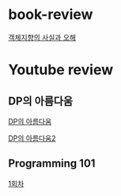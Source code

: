 # book-review

[객체지향의 사실과 오해](https://github.com/sunlike0508/book-review/blob/main/%EA%B0%9D%EC%B2%B4%EC%A7%80%ED%96%A5%EC%9D%98%EC%98%A4%ED%95%B4%EC%99%80%EC%82%AC%EC%8B%A4.md)


# Youtube review

## DP의 아름다움

[DP의 아름다움](https://github.com/sunlike0508/book-review/blob/main/DP%EC%9D%98%EC%95%84%EB%A6%84%EB%8B%A4%EC%9B%80.md)

[DP의 아름다움2](https://github.com/sunlike0508/book-review/blob/main/DP%EC%9D%98%EC%95%84%EB%A6%84%EB%8B%A4%EC%9B%802.md)

## Programming 101

[1회차](https://github.com/sunlike0508/review/blob/main/Programming101_1)
